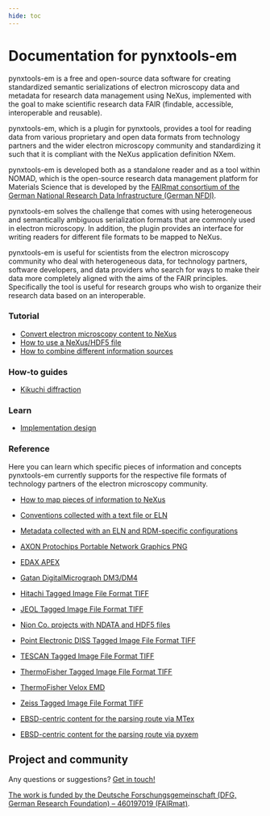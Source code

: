 ```yaml
---
hide: toc
---
```


# Documentation for pynxtools-em

pynxtools-em is a free and open-source data software for creating standardized semantic serializations of electron microscopy data and metadata for research data management using NeXus, implemented with the goal to make scientific research data FAIR (findable, accessible, interoperable and reusable).

pynxtools-em, which is a plugin for pynxtools, provides a tool for reading data from various proprietary and open data formats from technology partners and the wider electron microscopy community and standardizing it such that it is compliant with the NeXus application definition NXem.

pynxtools-em is developed both as a standalone reader and as a tool within NOMAD, which is the open-source research data management platform for Materials Science that is developed by the [FAIRmat consortium of the German National Research Data Infrastructure (German NFDI)](https://www.nfdi.de/consortia-fairmat/?lang=en).

pynxtools-em solves the challenge that comes with using heterogeneous and semantically ambiguous serialization formats that are commonly used in electron microscopy. In addition, the plugin provides an interface for writing readers for different file formats to be mapped to NeXus.

pynxtools-em is useful for scientists from the electron microscopy community who deal with heterogeneous data, for technology partners, software developers, and data providers who search for ways to make their data more completely aligned with the aims of the FAIR principles. Specifically the tool is useful for research groups who wish to organize their research data based on an interoperable.

<!-- A single sentence that says what the product is, succinctly and memorably -->
<!-- A paragraph of one to three short sentences, that describe what the product does. -->
<!-- A third paragraph of similar length, this time explaining what need the product meets -->
<!-- Finally, a paragraph that describes whom the product is useful for. -->

<div markdown="block" class="home-grid">
<div markdown="block">

### Tutorial
<!--This is the place where to add documentation of [diátaxis](https://diataxis.fr) content type tutorial.-->

- [Convert electron microscopy content to NeXus](tutorial/standalone.md)
- [How to use a NeXus/HDF5 file](tutorial/nexusio.md)
- [How to combine different information sources](tutorial/examples.md)

</div>
<div markdown="block">

### How-to guides
<!--This is the place where to add documentation of [diátaxis](https://diataxis.fr) content type how-to guides.-->

- [Kikuchi diffraction](how-tos/kikuchi.md)

</div>

<div markdown="block">

### Learn
<!--This is the place where to add documentation of [diátaxis](https://diataxis.fr) content type explanation.-->

- [Implementation design](explanation/implementation.md)

</div>
<div markdown="block">

### Reference
<!--This is the place where to add documentation of [diátaxis](https://diataxis.fr) content type reference.-->
Here you can learn which specific pieces of information and concepts pynxtools-em currently supports
for the respective file formats of technology partners of the electron microscopy community.

- [How to map pieces of information to NeXus](reference/contextualization.md)

- [Conventions collected with a text file or ELN](reference/conventions.md)
- [Metadata collected with an ELN and RDM-specific configurations](reference/eln_and_cfg.md)

- [AXON Protochips Portable Network Graphics PNG](reference/zip_png_axon.md)
- [EDAX APEX](reference/hfive_apex.md)
- [Gatan DigitalMicrograph DM3/DM4](reference/rsciio_gatan.md)
- [Hitachi Tagged Image File Format TIFF](reference/tiff_hitachi.md)
- [JEOL Tagged Image File Format TIFF](reference/tiff_jeol.md)
- [Nion Co. projects with NDATA and HDF5 files](reference/nxs_nion.md)
- [Point Electronic DISS Tagged Image File Format TIFF](reference/tiff_point.md)
- [TESCAN Tagged Image File Format TIFF](reference/tiff_tescan.md)
- [ThermoFisher Tagged Image File Format TIFF](reference/tiff_tfs.md)
- [ThermoFisher Velox EMD](reference/rsciio_velox.md)
- [Zeiss Tagged Image File Format TIFF](reference/tiff_zeiss.md)
- [EBSD-centric content for the parsing route via MTex](how-tos/mtex.md)
- [EBSD-centric content for the parsing route via pyxem](how-tos/pyxem.md)

</div>
</div>

<h2>Project and community</h2>
<!-- - [NOMAD code guidelines](https://nomad-lab.eu/prod/v1/staging/docs/reference/code_guidelines.html) -->

Any questions or suggestions? [Get in touch!](https://www.fair-di.eu/fairmat/about-fairmat/team-fairmat)

[The work is funded by the Deutsche Forschungsgemeinschaft (DFG, German Research Foundation) – 460197019 (FAIRmat)](https://gepris.dfg.de/gepris/projekt/460197019?language=en).
